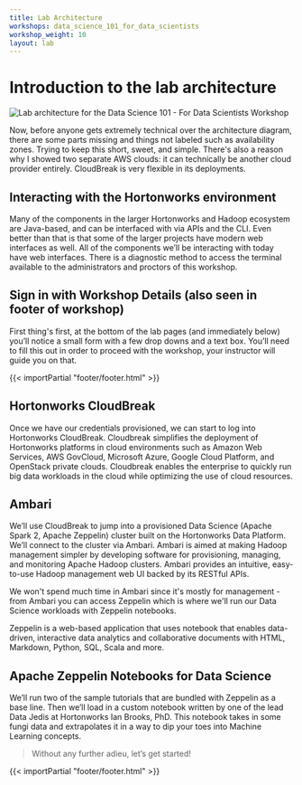 ```yaml
---
title: Lab Architecture
workshops: data_science_101_for_data_scientists
workshop_weight: 10
layout: lab
---
```


# Introduction to the lab architecture

<img src="../images/hwx_ds101_fds/lab_architecture.png" class="img-responsive" alt="Lab architecture for the Data Science 101 - For Data Scientists Workshop" />

Now, before anyone gets extremely technical over the architecture diagram, there are some parts missing and things not labeled such as availability zones.  Trying to keep this short, sweet, and simple.  There's also a reason why I showed two separate AWS clouds: it can technically be another cloud provider entirely.  CloudBreak is very flexible in its deployments.

## Interacting with the Hortonworks environment

Many of the components in the larger Hortonworks and Hadoop ecosystem are Java-based, and can be interfaced with via APIs and the CLI.  Even better than that is that some of the larger projects have modern web interfaces as well.
All of the components we’ll be interacting with today have web interfaces.  There is a diagnostic method to access the terminal available to the administrators and proctors of this workshop.

## Sign in with Workshop Details (also seen in footer of workshop)

First thing's first, at the bottom of the lab pages (and immediately below) you’ll notice a small form with a few drop downs and a text box.  You’ll need to fill this out in order to proceed with the workshop, your instructor will guide you on that.

{{< importPartial "footer/footer.html" >}}

## Hortonworks CloudBreak

Once we have our credentials provisioned, we can start to log into Hortonworks CloudBreak.  Cloudbreak simplifies the deployment of Hortonworks platforms in cloud environments such as Amazon Web Services, AWS GovCloud, Microsoft Azure, Google Cloud Platform, and OpenStack private clouds. Cloudbreak enables the enterprise to quickly run big data workloads in the cloud while optimizing the use of cloud resources.

## Ambari

We’ll use CloudBreak to jump into a provisioned Data Science (Apache Spark 2, Apache Zeppelin) cluster built on the Hortonworks Data Platform.  We’ll connect to the cluster via Ambari.  Ambari is aimed at making Hadoop management simpler by developing software for provisioning, managing, and monitoring Apache Hadoop clusters. Ambari provides an intuitive, easy-to-use Hadoop management web UI backed by its RESTful APIs.

We won't spend much time in Ambari since it's mostly for management - from Ambari you can access Zeppelin which is where we'll run our Data Science workloads with Zeppelin notebooks.

Zeppelin is a web-based application that uses notebook that enables data-driven, interactive data analytics and collaborative documents with HTML, Markdown, Python, SQL, Scala and more.

## Apache Zeppelin Notebooks for Data Science

We’ll run two of the sample tutorials that are bundled with Zeppelin as a base line.  Then we’ll load in a custom notebook written by one of the lead Data Jedis at Hortonworks Ian Brooks, PhD.  This notebook takes in some fungi data and extrapolates it in a way to dip your toes into Machine Learning concepts.

> Without any further adieu, let’s get started!

{{< importPartial "footer/footer.html" >}}
